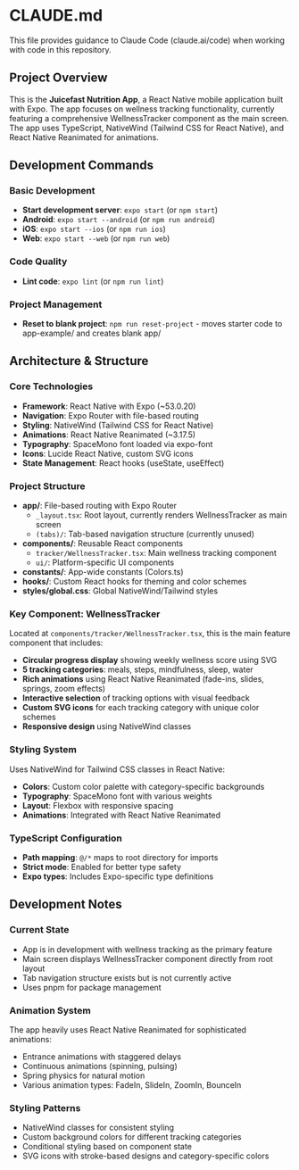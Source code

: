# CLAUDE.md

This file provides guidance to Claude Code (claude.ai/code) when working with code in this repository.

## Project Overview

This is the **Juicefast Nutrition App**, a React Native mobile application built with Expo. The app focuses on wellness tracking functionality, currently featuring a comprehensive WellnessTracker component as the main screen. The app uses TypeScript, NativeWind (Tailwind CSS for React Native), and React Native Reanimated for animations.

## Development Commands

### Basic Development

- **Start development server**: `expo start` (or `npm start`)
- **Android**: `expo start --android` (or `npm run android`)
- **iOS**: `expo start --ios` (or `npm run ios`)
- **Web**: `expo start --web` (or `npm run web`)

### Code Quality

- **Lint code**: `expo lint` (or `npm run lint`)

### Project Management

- **Reset to blank project**: `npm run reset-project` - moves starter code to app-example/ and creates blank app/

## Architecture & Structure

### Core Technologies

- **Framework**: React Native with Expo (~53.0.20)
- **Navigation**: Expo Router with file-based routing
- **Styling**: NativeWind (Tailwind CSS for React Native)
- **Animations**: React Native Reanimated (~3.17.5)
- **Typography**: SpaceMono font loaded via expo-font
- **Icons**: Lucide React Native, custom SVG icons
- **State Management**: React hooks (useState, useEffect)

### Project Structure

- **app/**: File-based routing with Expo Router
  - `_layout.tsx`: Root layout, currently renders WellnessTracker as main screen
  - `(tabs)/`: Tab-based navigation structure (currently unused)
- **components/**: Reusable React components
  - `tracker/WellnessTracker.tsx`: Main wellness tracking component
  - `ui/`: Platform-specific UI components
- **constants/**: App-wide constants (Colors.ts)
- **hooks/**: Custom React hooks for theming and color schemes
- **styles/global.css**: Global NativeWind/Tailwind styles

### Key Component: WellnessTracker

Located at `components/tracker/WellnessTracker.tsx`, this is the main feature component that includes:

- **Circular progress display** showing weekly wellness score using SVG
- **5 tracking categories**: meals, steps, mindfulness, sleep, water
- **Rich animations** using React Native Reanimated (fade-ins, slides, springs, zoom effects)
- **Interactive selection** of tracking options with visual feedback
- **Custom SVG icons** for each tracking category with unique color schemes
- **Responsive design** using NativeWind classes

### Styling System

Uses NativeWind for Tailwind CSS classes in React Native:

- **Colors**: Custom color palette with category-specific backgrounds
- **Typography**: SpaceMono font with various weights
- **Layout**: Flexbox with responsive spacing
- **Animations**: Integrated with React Native Reanimated

### TypeScript Configuration

- **Path mapping**: `@/*` maps to root directory for imports
- **Strict mode**: Enabled for better type safety
- **Expo types**: Includes Expo-specific type definitions

## Development Notes

### Current State

- App is in development with wellness tracking as the primary feature
- Main screen displays WellnessTracker component directly from root layout
- Tab navigation structure exists but is not currently active
- Uses pnpm for package management

### Animation System

The app heavily uses React Native Reanimated for sophisticated animations:

- Entrance animations with staggered delays
- Continuous animations (spinning, pulsing)
- Spring physics for natural motion
- Various animation types: FadeIn, SlideIn, ZoomIn, BounceIn

### Styling Patterns

- NativeWind classes for consistent styling
- Custom background colors for different tracking categories
- Conditional styling based on component state
- SVG icons with stroke-based designs and category-specific colors
